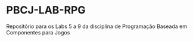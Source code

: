 # PBCJ-LAB-RPG
Repositório para os Labs 5 a 9 da disciplina de Programação Baseada em Componentes para Jogos
